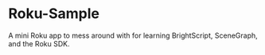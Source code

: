 # Roku-Sample
A mini Roku app to mess around with for learning BrightScript, SceneGraph, and the Roku SDK.
